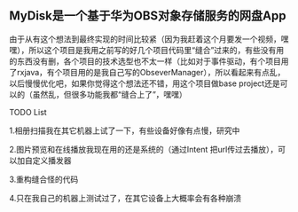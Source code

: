 ## MyDisk是一个基于华为OBS对象存储服务的网盘App

由于从有这个想法到最终实现的时间比较紧（因为我赶着这个月要发一个视频，嘿嘿），所以这个项目是我用之前写的好几个项目代码里“缝合”过来的，有些没有用的东西没有删，各个项目的技术选型也不太一样（比如对于事件驱动，有个项目用了rxjava，有个项目用的是我自己写的ObseverManager），所以看起来有点乱，以后慢慢优化吧，如果你觉得这个想法还不错，用这个项目做base project还是可以的（虽然乱，但很多功能我都“缝合上了”，嘿嘿）

TODO List

1.相册扫描我在其它机器上试了一下，有些设备好像有点慢，研究中

2.图片预览和在线播放我现在用的还是系统的（通过Intent 把url传过去播放），可以加自定义播发器

3.重构缝合怪的代码

4.只在我自己的机器上测试过了，在其它设备上大概率会有各种崩溃



